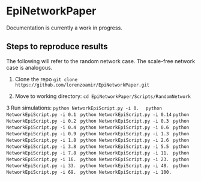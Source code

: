 # EpiNetworkPaper

Documentation is currently a work in progress.

## Steps to reproduce results

The following will refer to the random network case. The scale-free network case is analogous.

1. Clone the repo
`git clone https://github.com/lorenzoamir/EpiNetworkPaper.git`

2. Move to working directory:
`cd EpiNetworkPaper/Scripts/RandomNetwork`

3 Run simulations:
`python NetworkEpiScript.py -i 0.  ` 
`python NetworkEpiScript.py -i 0.1 `
`python NetworkEpiScript.py -i 0.14`
`python NetworkEpiScript.py -i 0.2 `
`python NetworkEpiScript.py -i 0.3 `
`python NetworkEpiScript.py -i 0.4 `
`python NetworkEpiScript.py -i 0.6 `
`python NetworkEpiScript.py -i 0.9 `
`python NetworkEpiScript.py -i 1.3 `
`python NetworkEpiScript.py -i 1.8 `
`python NetworkEpiScript.py -i 2.6 `
`python NetworkEpiScript.py -i 3.8 `
`python NetworkEpiScript.py -i 5.5 `
`python NetworkEpiScript.py -i 7.8 `
`python NetworkEpiScript.py -i 11. `
`python NetworkEpiScript.py -i 16. `
`python NetworkEpiScript.py -i 23. `
`python NetworkEpiScript.py -i 33. `
`python NetworkEpiScript.py -i 48. `
`python NetworkEpiScript.py -i 69. `
`python NetworkEpiScript.py -i 100.`
